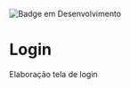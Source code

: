 ![Badge em Desenvolvimento](http://img.shields.io/static/v1?label=STATUS&message=EM%20DESENVOLVIMENTO&color=2088f2&style=for-the-badge)

# Login
Elaboração tela de login
